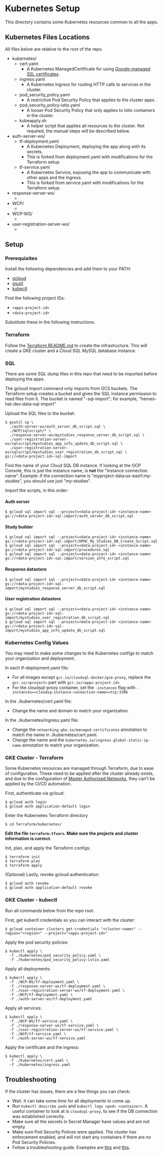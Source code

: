 # Kubernetes Setup

This directory contains some Kubernetes resources common to all the apps.

## Kubernetes Files Locations

All files below are relative to the root of the repo.

*   kubernetes/
    *   cert.yaml
        *   A Kubernetes ManagedCertificate for using
            [Google-managed SSL certificates](https://cloud.google.com/kubernetes-engine/docs/how-to/managed-certs).
    *   ingress.yaml
        *   A Kubernetes Ingress for routing HTTP calls to services in the
            cluster.
    *   pod_security_policy.yaml
        *   A restrictive Pod Security Policy that applies to the cluster apps.
    *   pod_security_policy-istio.yaml
        *   A looser Pod Security Policy that only applies to Istio containers
            in the cluster.
    *   kubeapply.sh
        *   A helper script that applies all resources to the cluster. Not
            required, the manual steps will be described below.
*   auth-server-ws/
    *   tf-deployment.yaml
        *   A Kubernetes Deployment, deploying the app along with its secrets.
        *   This is forked from deployment.yaml with modifications for the
            Terraform setup.
    *   tf-service.yaml
        *   A Kubernetes Service, exposing the app to communicate with other
            apps and the Ingress.
        *   This is forked from service.yaml with modifications for the
            Terraform setup.
*   response-server-ws/
    *   <same as auth-server-ws>
*   WCP/
    *   <same as auth-server-ws>
*   WCP-WS/
    *   <same as auth-server-ws>
*   user-registration-server-ws/
    *   <same as auth-server-ws>

## Setup

### Prerequisites

Install the following dependencies and add them to your PATH:

*   [gcloud](https://cloud.google.com/sdk/gcloud)
*   [gsutil](https://cloud.google.com/storage/docs/gsutil_install)
*   [kubectl](https://kubernetes.io/docs/tasks/tools/install-kubectl)

Find the following project IDs:

*   `<apps-project-id>`
*   `<data-project-id>`

Substitute these in the following instructions.

### Terraform

Follow the [Terraform README.md](../Terraform/README.md) to create the
infrastructure. This will create a GKE cluster and a Cloud SQL MySQL database
instance.

### SQL

There are some SQL dump files in this repo that need to be imported before
deploying the apps.

The gcloud import command only imports from GCS buckets. The Terraform setup
creates a bucket and gives the SQL instance permission to read files from it.
The bucket is named "<data-project>-sql-import"; for example,
"heroes-hat-dev-data-sql-import"

Upload the SQL files to the bucket:

```
$ gsutil cp \
  ./auth-server-ws/auth_server_db_script.sql \
  ./WCP/sqlscript/* \
  ./response-server-ws/mystudies_response_server_db_script.sql \
  ./user-registration-server-ws/sqlscript/mystudies_app_info_update_db_script.sql \
  ./user-registration-server-ws/sqlscript/mystudies_user_registration_db_script.sql \
gs://<data-project-id>-sql-import
```

Find the name of your Cloud SQL DB instance. If looking at the GCP Console, this
is just the instance name, is **not** the "Instance connection name". Example:
if the connection name is "myproject-data:us-east1:my-studies", you should use
just "my-studies".

Import the scripts, in this order:

#### Auth server
```
$ gcloud sql import sql --project=<data-project-id> <instance-name> gs://<data-project-id>-sql-import/auth_server_db_script.sql
```

#### Study builder
```
$ gcloud sql import sql --project=<data-project-id> <instance-name> gs://<data-project-id>-sql-import/HPHC_My_Studies_DB_Create_Script.sql
$ gcloud sql import sql --project=<data-project-id> <instance-name> gs://<data-project-id>-sql-import/procedures.sql
$ gcloud sql import sql --project=<data-project-id> <instance-name> gs://<data-project-id>-sql-import/version_info_script.sql
```

#### Response datastore
```
$ gcloud sql import sql --project=<data-project-id> <instance-name> gs://<data-project-id>-sql-import/mystudies_response_server_db_script.sql
```

#### User registration datastore
```
$ gcloud sql import sql --project=<data-project-id> <instance-name> gs://<data-project-id>-sql-import/mystudies_user_registration_db_script.sql
$ gcloud sql import sql --project=<data-project-id> <instance-name> gs://<data-project-id>-sql-import/mystudies_app_info_update_db_script.sql
```

### Kubernetes Config Values

You may need to make some changes to the Kubernetes configs to match your
organization and deployment.

In each tf-deployment.yaml file:

*   For all images except `gcr.io/cloudsql-docker/gce-proxy`, replace the
    `gcr.io/<project>` part with `gcr.io/<apps-project-id>`
*   For the cloudsql-proxy container, set the `-instances` flag with
    `-instances=<cloudsq-instance-connection-name>=tcp:3306`

In the ./kubernetes/cert.yaml file:

*   Change the name and domain to match your organization.

In the ./kubernetes/ingress.yaml file:

*   Change the `networking.gke.io/managed-certificates` annotation to match the
    name in ./kubernetes/cert.yaml.
*   Change the name and the `kubernetes.io/ingress.global-static-ip-name`
    annotation to match your organization.

### GKE Cluster - Terraform

Some Kubernetes resources are managed through Terraform, due to ease of
configuration. These need to be applied after the cluster already exists, and
due to the configuration of
[Master Authorized Networks](https://cloud.google.com/kubernetes-engine/docs/how-to/authorized-networks),
they can't be applied by the CI/CD automation.

First, authenticate via gcloud:

```
$ gcloud auth login
$ gcloud auth application-default login
```

Enter the Kubernetes Terraform directory

```
$ cd Terraform/kubernetes/
```

**Edit the file `terraform.tfvars`. Make sure the projects and cluster
information is correct.**

Init, plan, and apply the Terraform configs:

```
$ terraform init
$ terraform plan
$ terraform apply
```

(Optional) Lastly, revoke gcloud authentication

```
$ gcloud auth revoke
$ gcloud auth application-default revoke
```

### GKE Cluster - kubectl

Run all commands below from the repo root.

First, get kubectl credentials so you can interact with the cluster:

```
$ gcloud container clusters get-credentials "<cluster-name>" --region="<region>" --project="<apps-project-id>"
```

Apply the pod security policies:

```
$ kubectl apply \
  -f ./kubernetes/pod_security_policy.yaml \
  -f ./kubernetes/pod_security_policy-istio.yaml
```

Apply all deployments:

```
$ kubectl apply \
  -f ./WCP-WS/tf-deployment.yaml \
  -f ./response-server-ws/tf-deployment.yaml \
  -f ./user-registration-server-ws/tf-deployment.yaml \
  -f ./WCP/tf-deployment.yaml \
  -f ./auth-server-ws/tf-deployment.yaml
```

Apply all services:

```
$ kubectl apply \
  -f ./WCP-WS/tf-service.yaml \
  -f ./response-server-ws/tf-service.yaml \
  -f ./user-registration-server-ws/tf-service.yaml \
  -f ./WCP/tf-service.yaml \
  -f ./auth-server-ws/tf-service.yaml
```

Apply the certificate and the ingress:

```
$ kubectl apply \
  -f ./kubernetes/cert.yaml \
  -f ./kubernetes/ingress.yaml
```

## Troubleshooting

If the cluster has issues, there are a few things you can check:

*   Wait. It can take some time for all deployments to come up.
*   Run `kubectl describe pods` and `kubectl logs <pod> <container>`. A useful
    container to look at is `cloudsql-proxy`, to see if the DB connection was
    established correctly.
*   Make sure all the secrets in Secret Manager have values and are not empty.
*   Make sure Pod Security Polices were applied. The cluster has enforcement
    enabled, and will not start any containers if there are no Pod Security
    Policies.
*   Follow a troubleshooting guide. Examples are
    [this](https://learnk8s.io/troubleshooting-deployments) and
    [this](https://kubernetes.io/docs/tasks/debug-application-cluster/debug-cluster/).
